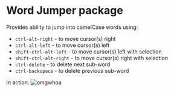 Word Jumper package
===========

Provides ability to jump into camelCase words using:

* `ctrl-alt-right` - to move cursor(s) right
* `ctrl-alt-left` - to move cursor(s) left
* `shift-ctrl-alt-left` - to move cursor(s) left with selection
* `shift-ctrl-alt-right` - to move cursor(s) right with selection
* `ctrl-delete` - to delete next sub-word
* `ctrl-backspace` - to delete previous sub-word


In action:
![omgwhoa][gif]

[gif]: https://f.cloud.github.com/assets/1847542/2308286/65af7960-a2bb-11e3-9527-0cb09716f709.gif
